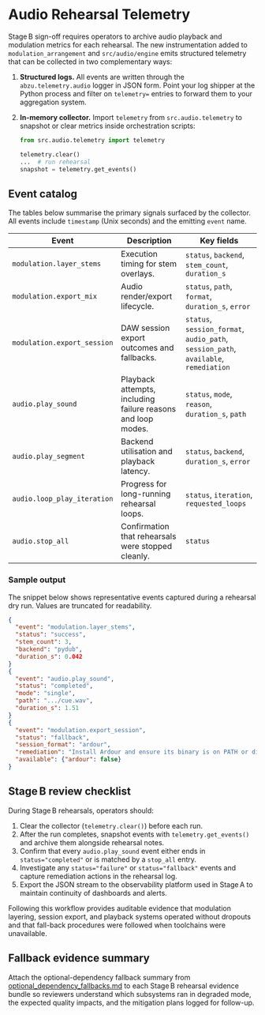 # Audio Rehearsal Telemetry

Stage B sign-off requires operators to archive audio playback and modulation
metrics for each rehearsal. The new instrumentation added to
`modulation_arrangement` and `src/audio/engine` emits structured telemetry that
can be collected in two complementary ways:

1. **Structured logs.** All events are written through the
   `abzu.telemetry.audio` logger in JSON form. Point your log shipper at the
   Python process and filter on `telemetry=` entries to forward them to your
   aggregation system.
2. **In-memory collector.** Import `telemetry` from `src.audio.telemetry` to
   snapshot or clear metrics inside orchestration scripts:

   ```python
   from src.audio.telemetry import telemetry

   telemetry.clear()
   ...  # run rehearsal
   snapshot = telemetry.get_events()
   ```

## Event catalog

The tables below summarise the primary signals surfaced by the collector. All
events include `timestamp` (Unix seconds) and the emitting `event` name.

| Event | Description | Key fields |
| ----- | ----------- | ---------- |
| `modulation.layer_stems` | Execution timing for stem overlays. | `status`, `backend`, `stem_count`, `duration_s` |
| `modulation.export_mix` | Audio render/export lifecycle. | `status`, `path`, `format`, `duration_s`, `error` |
| `modulation.export_session` | DAW session export outcomes and fallbacks. | `status`, `session_format`, `audio_path`, `session_path`, `available`, `remediation` |
| `audio.play_sound` | Playback attempts, including failure reasons and loop modes. | `status`, `mode`, `reason`, `duration_s`, `path` |
| `audio.play_segment` | Backend utilisation and playback latency. | `status`, `backend`, `duration_s`, `error` |
| `audio.loop_play_iteration` | Progress for long-running rehearsal loops. | `status`, `iteration`, `requested_loops` |
| `audio.stop_all` | Confirmation that rehearsals were stopped cleanly. | `status` |

### Sample output

The snippet below shows representative events captured during a rehearsal dry
run. Values are truncated for readability.

```json
{
  "event": "modulation.layer_stems",
  "status": "success",
  "stem_count": 3,
  "backend": "pydub",
  "duration_s": 0.042
}
{
  "event": "audio.play_sound",
  "status": "completed",
  "mode": "single",
  "path": ".../cue.wav",
  "duration_s": 1.51
}
{
  "event": "modulation.export_session",
  "status": "fallback",
  "session_format": "ardour",
  "remediation": "Install Ardour and ensure its binary is on PATH or disable Ardour session export.",
  "available": {"ardour": false}
}
```

## Stage B review checklist

During Stage B rehearsals, operators should:

1. Clear the collector (`telemetry.clear()`) before each run.
2. After the run completes, snapshot events with
   `telemetry.get_events()` and archive them alongside rehearsal notes.
3. Confirm that every `audio.play_sound` event either ends in
   `status="completed"` or is matched by a `stop_all` entry.
4. Investigate any `status="failure"` or `status="fallback"` events and
   capture remediation actions in the rehearsal log.
5. Export the JSON stream to the observability platform used in Stage A to
   maintain continuity of dashboards and alerts.

Following this workflow provides auditable evidence that modulation layering,
session export, and playback systems operated without dropouts and that
fall-back procedures were followed when toolchains were unavailable.

## Fallback evidence summary

Attach the optional-dependency fallback summary from
[optional_dependency_fallbacks.md](../optional_dependency_fallbacks.md) to each
Stage B rehearsal evidence bundle so reviewers understand which subsystems ran
in degraded mode, the expected quality impacts, and the mitigation plans logged
for follow-up.
